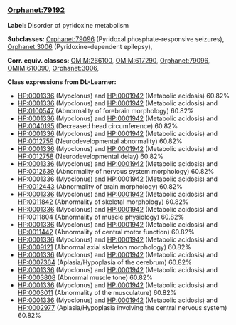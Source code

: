 
### [Orphanet:79192](http://www.orpha.net/ORDO/Orphanet_79192)
**Label:** Disorder of pyridoxine metabolism

**Subclasses:** [Orphanet:79096](http://www.orpha.net/ORDO/Orphanet_79096) (Pyridoxal phosphate-responsive seizures), [Orphanet:3006](http://www.orpha.net/ORDO/Orphanet_3006) (Pyridoxine-dependent epilepsy), 

**Corr. equiv. classes:** [OMIM:266100](http://purl.obolibrary.org/obo/OMIM_266100), [OMIM:617290](http://purl.obolibrary.org/obo/OMIM_617290), [Orphanet:79096](http://www.orpha.net/ORDO/Orphanet_79096), [OMIM:610090](http://purl.obolibrary.org/obo/OMIM_610090), [Orphanet:3006](http://www.orpha.net/ORDO/Orphanet_3006), 

**Class expressions from DL-Learner:**

- [HP:0001336](http://purl.obolibrary.org/obo/HP_0001336) (Myoclonus) and [HP:0001942](http://purl.obolibrary.org/obo/HP_0001942) (Metabolic acidosis) 60.82%
- [HP:0001336](http://purl.obolibrary.org/obo/HP_0001336) (Myoclonus) and [HP:0001942](http://purl.obolibrary.org/obo/HP_0001942) (Metabolic acidosis) and [HP:0100547](http://purl.obolibrary.org/obo/HP_0100547) (Abnormality of forebrain morphology) 60.82%
- [HP:0001336](http://purl.obolibrary.org/obo/HP_0001336) (Myoclonus) and [HP:0001942](http://purl.obolibrary.org/obo/HP_0001942) (Metabolic acidosis) and [HP:0040195](http://purl.obolibrary.org/obo/HP_0040195) (Decreased head circumference) 60.82%
- [HP:0001336](http://purl.obolibrary.org/obo/HP_0001336) (Myoclonus) and [HP:0001942](http://purl.obolibrary.org/obo/HP_0001942) (Metabolic acidosis) and [HP:0012759](http://purl.obolibrary.org/obo/HP_0012759) (Neurodevelopmental abnormality) 60.82%
- [HP:0001336](http://purl.obolibrary.org/obo/HP_0001336) (Myoclonus) and [HP:0001942](http://purl.obolibrary.org/obo/HP_0001942) (Metabolic acidosis) and [HP:0012758](http://purl.obolibrary.org/obo/HP_0012758) (Neurodevelopmental delay) 60.82%
- [HP:0001336](http://purl.obolibrary.org/obo/HP_0001336) (Myoclonus) and [HP:0001942](http://purl.obolibrary.org/obo/HP_0001942) (Metabolic acidosis) and [HP:0012639](http://purl.obolibrary.org/obo/HP_0012639) (Abnormality of nervous system morphology) 60.82%
- [HP:0001336](http://purl.obolibrary.org/obo/HP_0001336) (Myoclonus) and [HP:0001942](http://purl.obolibrary.org/obo/HP_0001942) (Metabolic acidosis) and [HP:0012443](http://purl.obolibrary.org/obo/HP_0012443) (Abnormality of brain morphology) 60.82%
- [HP:0001336](http://purl.obolibrary.org/obo/HP_0001336) (Myoclonus) and [HP:0001942](http://purl.obolibrary.org/obo/HP_0001942) (Metabolic acidosis) and [HP:0011842](http://purl.obolibrary.org/obo/HP_0011842) (Abnormality of skeletal morphology) 60.82%
- [HP:0001336](http://purl.obolibrary.org/obo/HP_0001336) (Myoclonus) and [HP:0001942](http://purl.obolibrary.org/obo/HP_0001942) (Metabolic acidosis) and [HP:0011804](http://purl.obolibrary.org/obo/HP_0011804) (Abnormality of muscle physiology) 60.82%
- [HP:0001336](http://purl.obolibrary.org/obo/HP_0001336) (Myoclonus) and [HP:0001942](http://purl.obolibrary.org/obo/HP_0001942) (Metabolic acidosis) and [HP:0011442](http://purl.obolibrary.org/obo/HP_0011442) (Abnormality of central motor function) 60.82%
- [HP:0001336](http://purl.obolibrary.org/obo/HP_0001336) (Myoclonus) and [HP:0001942](http://purl.obolibrary.org/obo/HP_0001942) (Metabolic acidosis) and [HP:0009121](http://purl.obolibrary.org/obo/HP_0009121) (Abnormal axial skeleton morphology) 60.82%
- [HP:0001336](http://purl.obolibrary.org/obo/HP_0001336) (Myoclonus) and [HP:0001942](http://purl.obolibrary.org/obo/HP_0001942) (Metabolic acidosis) and [HP:0007364](http://purl.obolibrary.org/obo/HP_0007364) (Aplasia/Hypoplasia of the cerebrum) 60.82%
- [HP:0001336](http://purl.obolibrary.org/obo/HP_0001336) (Myoclonus) and [HP:0001942](http://purl.obolibrary.org/obo/HP_0001942) (Metabolic acidosis) and [HP:0003808](http://purl.obolibrary.org/obo/HP_0003808) (Abnormal muscle tone) 60.82%
- [HP:0001336](http://purl.obolibrary.org/obo/HP_0001336) (Myoclonus) and [HP:0001942](http://purl.obolibrary.org/obo/HP_0001942) (Metabolic acidosis) and [HP:0003011](http://purl.obolibrary.org/obo/HP_0003011) (Abnormality of the musculature) 60.82%
- [HP:0001336](http://purl.obolibrary.org/obo/HP_0001336) (Myoclonus) and [HP:0001942](http://purl.obolibrary.org/obo/HP_0001942) (Metabolic acidosis) and [HP:0002977](http://purl.obolibrary.org/obo/HP_0002977) (Aplasia/Hypoplasia involving the central nervous system) 60.82%


